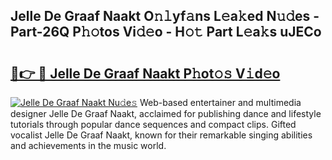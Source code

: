 ## Jelle De Graaf Naakt O𝚗𝚕yf𝚊ns L𝚎a𝚔ed N𝚞𝚍es - Part-26Q P𝚑𝚘tos Vi𝚍𝚎o - H𝚘𝚝 Part L𝚎a𝚔s uJECo

# <h2><a href="http://kfdwaa8.oniu.top/?m=Jelle+De+Graaf+Naakt">🔗👉 🔴 Jelle De Graaf Naakt P𝚑ot𝚘𝚜 V𝚒d𝚎o</a></h2>

[![Jelle De Graaf Naakt Nu𝚍e𝚜](https://i.imgur.com/0qMVB7G.gif)](http://kfdwaa8.oniu.top/?m=Jelle+De+Graaf+Naakt)
Web-based entertainer and multimedia designer Jelle De Graaf Naakt, acclaimed for publishing dance and lifestyle tutorials through popular dance sequences and compact clips. Gifted vocalist Jelle De Graaf Naakt, known for their remarkable singing abilities and achievements in the music world.  
